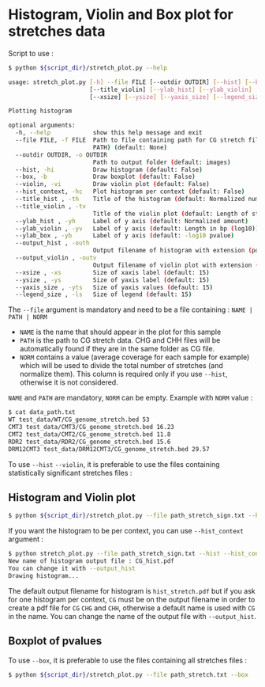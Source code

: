 # Histogram, Violin and Box plot for stretches data

Script to use : 
```bash
$ python ${script_dir}/stretch_plot.py --help

usage: stretch_plot.py [-h] --file FILE [--outdir OUTDIR] [--hist] [--box] [--violin] [--hist_context] [--title_hist]
                       [--title_violin] [--ylab_hist] [--ylab_violin] [--ylab_box] [--output_hist] [--output_violin]
                       [--xsize] [--ysize] [--yaxis_size] [--legend_size]

Plotting histogram

optional arguments:
  -h, --help            show this help message and exit
  --file FILE, -f FILE  Path to file containing path for CG stretch file for each mutant (1 mutant per line : NAME
                        PATH) (default: None)
  --outdir OUTDIR, -o OUTDIR
                        Path to output folder (default: images)
  --hist, -hi           Draw histogram (default: False)
  --box, -b             Draw boxplot (default: False)
  --violin, -vi         Draw violin plot (default: False)
  --hist_context, -hc   Plot histogram per context (default: False)
  --title_hist , -th    Title of the histogram (default: Normalized number of significant stretches in ONT mutants)
  --title_violin , -tv
                        Title of the violin plot (default: Length of statistically significant CG stretches)
  --ylab_hist , -yh     Label of y axis (default: Normalized amount)
  --ylab_violin , -yv   Label of y axis (default: Length in bp (log10))
  --ylab_box , -yb      Label of y axis (default: -log10 pvalue)
  --output_hist , -outh
                        Output filename of histogram with extension (pdf, png...) (default: hist_stretch.pdf)
  --output_violin , -outv
                        Output filename of violin plot with extension (pdf, png...) (default: CG_stretch_violin.pdf)
  --xsize , -xs         Size of xaxis label (default: 15)
  --ysize , -ys         Size of yaxis label (default: 15)
  --yaxis_size , -yts   Size of yaxis values (default: 15)
  --legend_size , -ls   Size of legend (default: 15)
```

The `--file` argument is mandatory and need to be a file containing : `NAME | PATH | NORM`
* `NAME` is the name that should appear in the plot for this sample
* `PATH` is the path to CG stretch data. CHG and CHH files will be automatically found if they are in the same folder as CG file.
* `NORM` contains a value (average coverage for each sample for example) which will be used to divide the total number of stretches (and normalize them). This column is required only if you use `--hist`, otherwise it is not considered.

`NAME` and `PATH` are mandatory, `NORM` can be empty. Example with `NORM` value :
 
```bash
$ cat data_path.txt
WT test_data/WT/CG_genome_stretch.bed 53
CMT3 test_data/CMT3/CG_genome_stretch.bed 16.23
CMT2 test_data/CMT2/CG_genome_stretch.bed 11.8
RDR2 test_data/RDR2/CG_genome_stretch.bed 15.6
DRM12CMT3 test_data/DRM12CMT3/CG_genome_stretch.bed 29.57
```

To use `--hist` `--violin`, it is preferable to use the files containing statistically significant stretches files : 

## Histogram and Violin plot
```bash
$ python ${script_dir}/stretch_plot.py --file path_stretch_sign.txt --hist --violin
```
If you want the histogram to be per context, you can use `--hist_context` argument : 
```bash
$ python stretch_plot.py --file path_stretch_sign.txt --hist --hist_context
New name of histogram output file : CG_hist.pdf
You can change it with --output_hist
Drawing histogram...
```
The default output filename for histogram is `hist_stretch.pdf` but if you ask for one histogram per context, `CG` must be on the output filename in order to create a pdf file for `CG` `CHG` and `CHH`, otherwise a default name is used with `CG` in the name. You can change the name of the output file with `--output_hist`.
## Boxplot of pvalues
To use `--box`,  it is preferable to use the files containing all stretches files : 

```bash
$ python ${script_dir}/stretch_plot.py --file path_stretch.txt --box
```
